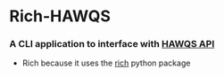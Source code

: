 # Rich-HAWQS

### A CLI application to interface with [HAWQS API](https://dev-api.hawqs.tamu.edu/#/)

-   Rich because it uses the [rich](https://github.com/Textualize/rich) python package
